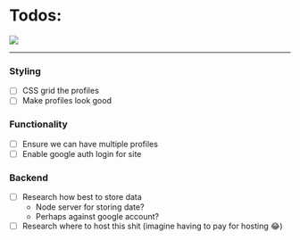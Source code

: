 # Todos:

![](https://media.giphy.com/media/3ornjMfYXNDHHfowqA/giphy.gif)

---

### Styling
- [ ] CSS grid the profiles
- [ ] Make profiles look good

### Functionality
- [ ] Ensure we can have multiple profiles
- [ ] Enable google auth login for site

### Backend
- [ ] Research how best to store data
  - Node server for storing date?
  - Perhaps against google account?
- [ ] Research where to host this shit (imagine having to pay for hosting 😂)
